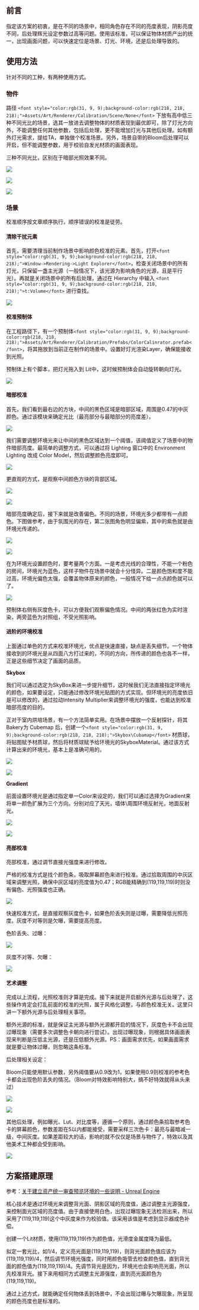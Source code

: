 ## <font style="color:rgb(31, 9, 9);">前言</font>
<font style="color:rgb(31, 9, 9);">指定该方案的初衷，是在不同的场景中，相同角色存在不同的亮度表现，阴影亮度不同，后处理辉光设定参数过高等问题。使用该标准，可以保证物体材质产出的统一，出现画面问题，可以快速定位是场景、灯光、环境，还是后处理导致的。</font>

## <font style="color:rgb(31, 9, 9);">使用方法</font>
<font style="color:rgb(31, 9, 9);">针对不同的工种，有两种使用方式。</font>

### <font style="color:rgb(31, 9, 9);">物件</font>
<font style="color:rgb(31, 9, 9);">路径 </font>`<font style="color:rgb(31, 9, 9);background-color:rgb(218, 218, 218);">Assets/Art/Renderer/Calibration/Scene/None</font>`<font style="color:rgb(31, 9, 9);"> 下放有高中低三种不同光比的场景，选其一放进去调整物体的材质表现到最优即可，除了灯光方向外，不能调整任何其他参数，包括后处理，更不能增加灯光与其他后处理。如有额外灯光需求，提给TA，单独做个校准场景。另外，场景自带的Bloom后处理可以开启，但不能调整参数，用于校验自发光材质的画面表现。</font>

<font style="color:rgb(31, 9, 9);">三种不同光比，区别在于暗部光照效果不同。</font>

![](https://cdn.nlark.com/yuque/0/2025/png/51643373/1737109856669-ac71aa8b-562c-4433-bb68-618533e5ec36.png)

![](https://cdn.nlark.com/yuque/0/2025/png/51643373/1737109862783-bc16d01e-171b-4d60-951e-40be16bcb5fc.png)

![](https://cdn.nlark.com/yuque/0/2025/png/51643373/1737109870000-fd6ceb32-5bc1-412a-86d7-3862e716ccfa.png)

### <font style="color:rgb(31, 9, 9);">场景</font>
<font style="color:rgb(31, 9, 9);">校准顺序按文章顺序执行，顺序错误的校准是徒劳。</font>

#### <font style="color:rgb(31, 9, 9);">清除干扰元素</font>
<font style="color:rgb(31, 9, 9);">首先，需要清理当前制作场景中影响颜色校准的元素。首先，打开</font>`<font style="color:rgb(31, 9, 9);background-color:rgb(218, 218, 218);">Window->Rendering->Light Explorer</font>`<font style="color:rgb(31, 9, 9);">，检查关闭场景中的所有灯光，只保留一盏主光源（一般情况下，该光源为影响角色的光源，且是平行光）。再就是关闭场景中的所有后处理，通过在 Hierarchy 中输入 </font>`<font style="color:rgb(31, 9, 9);background-color:rgb(218, 218, 218);">t:Volume</font>`<font style="color:rgb(31, 9, 9);"> 进行查找。</font>

![](https://cdn.nlark.com/yuque/0/2025/png/51643373/1737109879600-239e3708-3721-4ae2-b90f-88c2a7b094f8.png)

#### <font style="color:rgb(31, 9, 9);">校准预制体</font>
<font style="color:rgb(31, 9, 9);">在工程路径下，有一个预制体</font>`<font style="color:rgb(31, 9, 9);background-color:rgb(218, 218, 218);">Assets/Art/Renderer/Calibration/Prefabs/ColorCalinrator.prefab</font>`<font style="color:rgb(31, 9, 9);">，将其拖放到当前正在制作的场景中。设置好灯光渲染Layer，确保能接收到光照。</font>

<font style="color:rgb(31, 9, 9);">预制体上有个脚本，把灯光拖入到 Lit中，这时候预制体会自动旋转朝向灯光。</font>

![](https://cdn.nlark.com/yuque/0/2025/png/51643373/1737109885854-e15a69e9-004d-4035-a3ca-8221dcdcec48.png)

#### <font style="color:rgb(31, 9, 9);">暗部校准</font>
<font style="color:rgb(31, 9, 9);">首先，我们看到最右边的方块，中间的黑色区域是暗部区域，周围是0.47的中灰颜色。通过该模块来确定光比（最亮部分与最暗部分的亮度差）。</font>

![](https://cdn.nlark.com/yuque/0/2025/png/51643373/1737109895409-6af33b65-3e79-4992-8d5e-4fc7e2a91b5e.png)

<font style="color:rgb(31, 9, 9);">我们需要调整环境光来让中间的黑色区域达到一个阈值，该阈值定义了场景中的物件暗部亮度。最简单的调整方式，可以通过将 Lighting 窗口中的 Environment Lighting 改成 Color Model，然后调整颜色亮度即可。</font>

![](https://cdn.nlark.com/yuque/0/2025/png/51643373/1737109901913-1ff4bd5e-fddf-404f-9286-dae2dcff75f6.png)

<font style="color:rgb(31, 9, 9);">更直观的方式，是观察中间颜色方块的背部区域。</font>

![](https://cdn.nlark.com/yuque/0/2025/png/51643373/1737109912040-7b8c86af-8fd4-46d6-87f9-9eb5e1d9be0f.png)

![](https://cdn.nlark.com/yuque/0/2025/png/51643373/1737109928810-f2603e60-1e11-4ba4-bc44-d55639b65a05.png)

<font style="color:rgb(31, 9, 9);">暗部亮度确定后，接下来就是改善偏色。不同的场景，环境光多少都带有一点颜色。下图做参考，由于氛围光的存在，第二张图角色明显偏紫，其中的紫色就是由环境光传递的。</font>

![](https://cdn.nlark.com/yuque/0/2025/png/51643373/1737109940987-e84c8527-193e-4d12-8ee1-6c67f11509d2.png)

![](https://cdn.nlark.com/yuque/0/2025/png/51643373/1737109953394-71b1d1b7-f50b-430c-8685-a08721c52389.png)

<font style="color:rgb(31, 9, 9);">在为环境光设置颜色时，要考量两个方面。一是考虑光线的合理性，不能一个粉色的房间，环境光为蓝色，这样子物件在场景中就会十分怪异。二是颜色饱和度不能过高，环境光偏色太强，会覆盖物体原来的颜色，一般情况下给一点点颜色就可以了。</font>

![](https://cdn.nlark.com/yuque/0/2025/png/51643373/1737109955953-aca990b2-c6e9-474f-9b1d-020a5c0c722e.png)

<font style="color:rgb(31, 9, 9);">预制体右侧有灰度色卡，可以方便我们观察偏色情况。中间的两张红色为实时渲染，两旁蓝色为对照组，不受光照影响。</font>

#### <font style="color:rgb(31, 9, 9);">进阶的环境校准</font>
<font style="color:rgb(31, 9, 9);">上面通过单色的方式来校准环境光，优点是快速直接，缺点是丢失细节。一个物体接收到的环境光是从四面八方打过来的，不同的方向，所传递的颜色也各不一样，正是这些细节决定了画面的品质。</font>

**<font style="color:rgb(31, 9, 9);">Skybox</font>**

<font style="color:rgb(31, 9, 9);">我们可以通过选定为SkyBox来进一步提升细节，这时候我们无法直接指定环境光的颜色，如果要设定，只能通过修改环境光贴图的方式实现。但环境光的亮度依旧是可以修改的，通过拉动Intensity Multiplier来调整环境光的强度，也能达到校准暗部亮度的目的。</font>

<font style="color:rgb(31, 9, 9);">正对于室内烘培场景，有一个方法简单实用。在场景中摆放一个反射探针，将其Bakery为 Cubemap 后，创建一个</font>`<font style="color:rgb(31, 9, 9);background-color:rgb(218, 218, 218);">Skybox\Cubamap</font>`<font style="color:rgb(31, 9, 9);"> 材质球，将贴图赋予材质球，然后将材质球赋予给环境光的SkyboxMaterial。通过该方式计算出来的环境光，基本上是准确可用的。</font>

![](https://cdn.nlark.com/yuque/0/2025/png/51643373/1737109969551-72dba651-390e-4762-8d40-699d008944ef.png)

![](https://cdn.nlark.com/yuque/0/2025/png/51643373/1737109974171-2cf6d2e2-69f4-489f-bdaa-cbe3e218389f.png)

**<font style="color:rgb(31, 9, 9);">Gradient</font>**

<font style="color:rgb(31, 9, 9);">前面设置环境光是通过指定单一Color来设定的，我们可以通过选择为Gradient来将单一颜色扩展为三个方向。分别对应了天光，墙体\周围环境反射光，地面反射光。</font>

![](https://cdn.nlark.com/yuque/0/2025/png/51643373/1737109984188-fbb90f3f-c91b-4beb-9809-b92852f214dd.png)

![](https://cdn.nlark.com/yuque/0/2025/png/51643373/1737109991638-d6bd7922-ae90-49e5-a2f8-c9048a9be36f.png)

#### <font style="color:rgb(31, 9, 9);">亮部校准</font>
<font style="color:rgb(31, 9, 9);">亮部校准，通过调节直接光强度来进行修改。</font>

<font style="color:rgb(31, 9, 9);">严格的校准方式是找个颜色条，吸取屏幕颜色来进行校准。通过拾取周围的中灰区域来调整光照，确保中灰区域的亮度值为0.47；RGB能精确到(119,119,119)时则没有偏色、光照强度也正确。</font>

![](https://cdn.nlark.com/yuque/0/2025/png/51643373/1737110000591-be988432-025a-42ab-92c3-ed9808ac0dc5.png)

<font style="color:rgb(31, 9, 9);">快速校准方式，是直接观察灰度色卡，如果色阶丢失则是过曝，需要降低光照亮度。灰度不对等则是欠曝，需要提高亮度。</font>

<font style="color:rgb(31, 9, 9);">色阶丢失、过曝：</font>

![](https://cdn.nlark.com/yuque/0/2025/png/51643373/1737110007990-6d7701ec-2ec2-4a36-b107-511324038660.png)

<font style="color:rgb(31, 9, 9);">灰度不对等、欠曝：</font>

![](https://cdn.nlark.com/yuque/0/2025/png/51643373/1737110013144-a0891d3d-8e4a-41d7-ab0e-5e7d1b9d021a.png)

#### <font style="color:rgb(31, 9, 9);">艺术调整</font>
<font style="color:rgb(31, 9, 9);">完成以上流程，光照校准则才算是完成。接下来就是开启额外光源与后处理了，这些操作肯定会打乱前面的校准的光照，属于风格化调整，与颜色校准无关。这里只讲一下额外光源与后处理相关事项。</font>

<font style="color:rgb(31, 9, 9);">额外光源的标准，就是保证主光源与额外光源都开启的情况下，灰度色卡不会出现过曝现象（需要多次调整色卡朝向进行尝试）。出现过曝现象，则根据具体画面表现来判断是压低主光源，还是压低额外光源。PS：画面需求优先，如果画面需求就是要让物体过曝，则忽略这条标准。</font>

<font style="color:rgb(31, 9, 9);">后处理相关设定：</font>

<font style="color:rgb(31, 9, 9);">Bloom只能使用默认参数，另外阈值要从0.9改为1，如果使用0.9则校准的参考色卡都会出现色阶丢失的情况。（Bloom对特效影响特别大，搞不好特效就得从头来过）</font>

![](https://cdn.nlark.com/yuque/0/2025/png/51643373/1737110022159-ef0b1171-5b23-441d-885d-0bcd9f4d7f80.png)

![](https://cdn.nlark.com/yuque/0/2025/png/51643373/1737110031320-a5bcfeac-06a9-495f-bbb3-66a928c5736b.png)

<font style="color:rgb(31, 9, 9);">其他后处理，例如曝光、Lut、对比度等，遵循一个原则，通过颜色条拾取参考色卡的屏幕颜色，参数差距在5以内都能接受，需要采样三次色卡：最亮与最暗减一级，中间灰度。如果差距较大的话，影响的就不仅仅是场景与物件了，特效以及其他美术工种都会受到影响。</font>

![](https://cdn.nlark.com/yuque/0/2025/png/51643373/1737110038641-5ef628be-00f1-49c6-b4f0-4181f2b76090.png)

## <font style="color:rgb(31, 9, 9);">方案搭建原理</font>
<font style="color:rgb(31, 9, 9);">参考：</font>[<font style="color:rgb(31, 9, 9);">关于建立资产统一审查预览环境的一些说明 - Unreal Engine</font>](https://www.unrealengine.com/zh-CN/tech-blog/a-few-tips-for-building-unified-assets-reviewing-enviroment)

<font style="color:rgb(31, 9, 9);">核心技术是通过环境光来调整背光面、阴影区域的亮度值，通过调整主光源强度，来控制面光区域的亮度值。由于直接使用白色，出现过曝现象无法检测出来，所以采用了(119,119,119)这个中灰度来作为校验值。该采用该值是考虑到显示器成色补偿。</font>

<font style="color:rgb(31, 9, 9);">创建一个Lit材质，使用(119,119,119)作为颜色值，光滑度金属度降为最低。</font>

<font style="color:rgb(31, 9, 9);">拟定一套光比，如1/4，定义亮光面是(119,119,119)，则背光面颜色值应该为(119,119,119)/4，然后调节环境光强度，同时用颜色吸管去检查颜色值，直到背光面的颜色值为(119,119,119)/4。先调节背光是因为，环境光也会影响亮光面，所以先校准背光。接下来用相同方式调整主光源强度，直到亮光面颜色为(119,119,119)。</font>

<font style="color:rgb(31, 9, 9);">通过上述方式，就能确定任何物体丢到场景中，不会出现过曝与欠曝现象，所呈现的颜色亮度也是标准的。</font>

